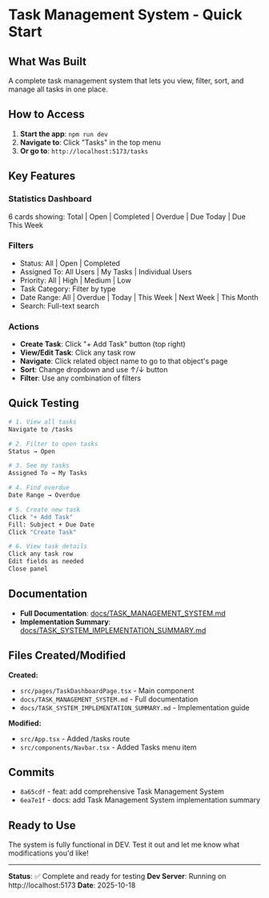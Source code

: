 # Task Management System - Quick Start

## What Was Built

A complete task management system that lets you view, filter, sort, and manage all tasks in one place.

## How to Access

1. **Start the app**: `npm run dev`
2. **Navigate to**: Click "Tasks" in the top menu
3. **Or go to**: `http://localhost:5173/tasks`

## Key Features

### Statistics Dashboard
6 cards showing: Total | Open | Completed | Overdue | Due Today | Due This Week

### Filters
- Status: All | Open | Completed
- Assigned To: All Users | My Tasks | Individual Users
- Priority: All | High | Medium | Low
- Task Category: Filter by type
- Date Range: All | Overdue | Today | This Week | Next Week | This Month
- Search: Full-text search

### Actions
- **Create Task**: Click "+ Add Task" button (top right)
- **View/Edit Task**: Click any task row
- **Navigate**: Click related object name to go to that object's page
- **Sort**: Change dropdown and use ↑/↓ button
- **Filter**: Use any combination of filters

## Quick Testing

```bash
# 1. View all tasks
Navigate to /tasks

# 2. Filter to open tasks
Status → Open

# 3. See my tasks
Assigned To → My Tasks

# 4. Find overdue
Date Range → Overdue

# 5. Create new task
Click "+ Add Task"
Fill: Subject + Due Date
Click "Create Task"

# 6. View task details
Click any task row
Edit fields as needed
Close panel
```

## Documentation

- **Full Documentation**: [docs/TASK_MANAGEMENT_SYSTEM.md](docs/TASK_MANAGEMENT_SYSTEM.md)
- **Implementation Summary**: [docs/TASK_SYSTEM_IMPLEMENTATION_SUMMARY.md](docs/TASK_SYSTEM_IMPLEMENTATION_SUMMARY.md)

## Files Created/Modified

**Created:**
- `src/pages/TaskDashboardPage.tsx` - Main component
- `docs/TASK_MANAGEMENT_SYSTEM.md` - Full documentation
- `docs/TASK_SYSTEM_IMPLEMENTATION_SUMMARY.md` - Implementation guide

**Modified:**
- `src/App.tsx` - Added /tasks route
- `src/components/Navbar.tsx` - Added Tasks menu item

## Commits

- `8a65cdf` - feat: add comprehensive Task Management System
- `6ea7e1f` - docs: add Task Management System implementation summary

## Ready to Use

The system is fully functional in DEV. Test it out and let me know what modifications you'd like!

---

**Status**: ✅ Complete and ready for testing
**Dev Server**: Running on http://localhost:5173
**Date**: 2025-10-18
